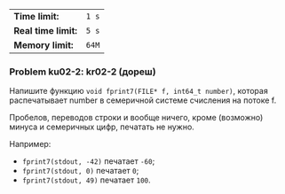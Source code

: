 |                      |       |
|----------------------|-------|
| **Time limit:**      | `1 s` |
| **Real time limit:** | `5 s` |
| **Memory limit:**    | `64M` |


### Problem ku02-2: kr02-2 (дореш)

Напишите функцию `void fprint7(FILE* f, int64_t number)`, которая распечатывает number в семеричной
системе счисления на потоке f.

Пробелов, переводов строки и вообще ничего, кроме (возможно) минуса и семеричных цифр, печатать не
нужно.

Например:

* `fprint7(stdout, -42)` печатает `-60`;
* `fprint7(stdout, 0)` печатает `0`;
* `fprint7(stdout, 49)` печатает `100`.

